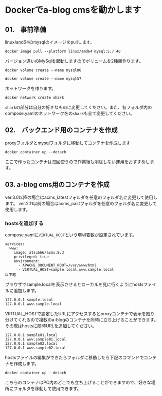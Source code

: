 # Dockerでa-blog cmsを動かします
## 01.　事前準備
linux/and64のmysqlのイメージをpullします。  
```
docker image pull --platform linux/amd64 mysql:5.7.40
```
バージョン違いのMySqlを起動しますのでボリュームを2種類作ります。  
```
docker volume create --name mysql80
```
```
docker volume create --name mysql57
```
ネットワークを作ります。
```
docker network create shark
```
```shark```の部分は自分の好きなものに変更してください。また、各フォルダ内のcompose.yamlのネットワーク名の```shark```も全て変更してください。
## 02.　バックエンド用のコンテナを作成
proxyフォルダとmysqlフォルダに移動してコンテナを作成します
```
docker container up --detach
```
ここで作ったコンテナは毎回使うので作業後も削除しない運用をおすすめします。
## 03. a-blog cms用のコンテナを作成
ver.3.0以降の場合はacms_latestフォルダを任意のフォルダ名に変更して使用します。
ver.2.11以前の場合はacms_pastフォルダを任意のフォルダ名に変更して使用します。
### hostsを追加する
compose.yamlに```VIRTUAL_HOST```という環境変数が設定されています。
```
services:
  www:
    image: atsu666/acms:8.3
    privileged: true
    environment:
      - APACHE_DOCUMENT_ROOT=/var/www/html
      - VIRTUAL_HOST=sample.local,www.sample.local
以下略
```
ブラウザでsample.localを表示させるとローカルを見に行くようにhostsファイルに追加します。
```
127.0.0.1 sample.local
127.0.0.1 www.sample.local
```
VIRTUAL_HOSTで設定したURLにアクセスするとproxyコンテナで表示を振り分けてくれるので複数のa-blogのコンテナを同時に立ち上げることができます。
その際はhostsに随時URLを追加してください。
```
127.0.0.1 sample01.local
127.0.0.1 www.sample01.local
127.0.0.1 sample02.local
127.0.0.1 www.sample02.local
```
hostsファイルの編集ができたらフォルダに移動したら下記のコマンドでコンテナを作成します。
```
docker container up --detach
```
こちらのコンテナはPC内のどこでも立ち上げることができますので、好きな場所にフォルダを移動して使用できます。
